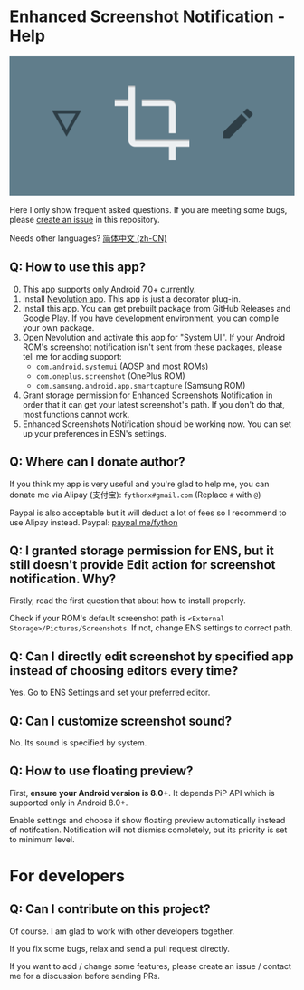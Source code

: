 Enhanced Screenshot Notification - Help
====

![](.github/PlayStore_Post.png)

Here I only show frequent asked questions. If you are meeting some bugs, please [create an issue](https://github.com/fython/EnhancedScreenshotNotification/issues/new) in this repository.

Needs other languages? [简体中文 (zh-CN)](./.github/HELP_zh_CN.md)

## Q: How to use this app?

0. This app supports only Android 7.0+ currently.
1. Install [Nevolution app](https://play.google.com/store/apps/details?id=com.oasisfeng.nevo). This app is just a decorator plug-in.
2. Install this app. You can get prebuilt package from GitHub Releases and Google Play. If you have development environment, you can compile your own package.
3. Open Nevolution and activate this app for "System UI". If your Android ROM's screenshot notification isn't sent from these packages, please tell me for adding support:
    - `com.android.systemui` (AOSP and most ROMs)
    - `com.oneplus.screenshot` (OnePlus ROM)
    - `com.samsung.android.app.smartcapture` (Samsung ROM)
4. Grant storage permission for Enhanced Screenshots Notification in order that it can get your latest screenshot's path. If you don't do that, most functions cannot work.
5. Enhanced Screenshots Notification should be working now. You can set up your preferences in ESN's settings.

## Q: Where can I donate author?

If you think my app is very useful and you're glad to help me, you can donate me via Alipay (支付宝): `fythonx#gmail.com` (Replace `#` with `@`)

Paypal is also acceptable but it will deduct a lot of fees so I recommend to use Alipay instead. Paypal: [paypal.me/fython](https://paypal.me/fython)

## Q: I granted storage permission for ENS, but it still doesn't provide **Edit** action for screenshot notification. Why?

Firstly, read the first question that about how to install properly.

Check if your ROM's default screenshot path is `<External Storage>/Pictures/Screenshots`. If not, change ENS settings to correct path.

## Q: Can I directly edit screenshot by specified app instead of choosing editors every time?

Yes. Go to ENS Settings and set your preferred editor.

## Q: Can I customize screenshot sound?

No. Its sound is specified by system.

## Q: How to use floating preview?

First, **ensure your Android version is 8.0+**. It depends PiP API which is supported only in Android 8.0+.

Enable settings and choose if show floating preview automatically instead of notifcation. Notification will not dismiss completely, but its priority is set to minimum level.

# For developers

## Q: Can I contribute on this project?

Of course. I am glad to work with other developers together.

If you fix some bugs, relax and send a pull request directly.

If you want to add / change some features, please create an issue / contact me for a discussion before sending PRs.

